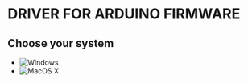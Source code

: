 # DRIVER FOR ARDUINO FIRMWARE
## Choose your system
- ![Windows](https://github.com/UBER-BLACK/SoccerRobotsPro/tree/main/src/programs/drivers/MacOSX)
- ![MacOS X](https://github.com/UBER-BLACK/SoccerRobotsPro/tree/main/src/programs/drivers/Windows)